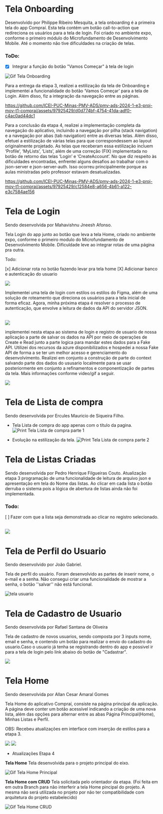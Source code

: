 # Tela Onboarding

Desenvolvido por Philippe Ribeiro Mesquita, a tela onboarding é a primeira tela do app Compraí. Esta tela contém um botão call-to-action que redireciona os usuários para a tela de login. Foi criado no ambiente expo, conforme o primeiro módulo do Microfundamento de Desenvolvimento Mobile. Até o momento não tive dificuldades na criação de telas.

### ToDo:

- [x] Integrar a função do botão "Vamos Começar" à tela de login

![Gif Tela Onboarding](img/Gif-Tela-Onboarding.gif)

Para a entrega da etapa 3, realizei a estilização da tela de Onboarding e implementei a funcionalidade do botão ‘Vamos Começar’ para a tela de Login. Além disso, fiz a integração da navegação entre as páginas.

https://github.com/ICEI-PUC-Minas-PMV-ADS/pmv-ads-2024-1-e3-proj-mov-t1-comprai/assets/97925429/d0d774bf-4754-41da-adf0-c4ac0ad44dc1

Para a conclusão da etapa 4, realizei a implementação completa da navegação do aplicativo, incluindo a navegação por pilha (stack navigation) e a navegação por abas (tab navigation) entre as diversas telas. Além disso, efetuei a estilização de várias telas para que correspondessem ao layout originalmente projetado. As telas que receberam essa estilização incluem ‘Profile’, ‘MyLists’, ‘Lists’, além de uma correção (FIX) implementada no botão de retorno das telas ‘Login’ e ‘CreateAccount’. No que diz respeito às dificuldades encontradas, enfrentei alguns desafios ao trabalhar com o json-server e json-server-auth. Isso ocorreu principalmente porque as aulas ministradas pelo professor estavam desatualizadas.



https://github.com/ICEI-PUC-Minas-PMV-ADS/pmv-ads-2024-1-e3-proj-mov-t1-comprai/assets/97925429/c12584e8-a656-4b61-a122-e3c7584ae156



# Tela de Login

Sendo desenvolvida por Mahavishnu Jneesh Afonso.

Tela Login do app junto ao botão que leva a tela Home, criado no
ambiente expo, conforme o primeiro modulo do Microfundamento de Desenvolvimento Mobile. Dificuldade leve ao integrar rotas de uma página pra outra.

Todo:

[x] Adicionar rota no botão fazendo levar pra tela home
[X] Adicionar banco e autenticação do usuario

<img src="../docs/img/teste.gif">

<br>

Implementei uma tela de login com estilos os estilos do Figma, além de uma solução de roteamento que direciona os usuários para a tela inicial de forma eficaz. Agora, minha próxima etapa é resolver o processo de autenticação, que envolve a leitura de dados da API do servidor JSON.

<br>

<img src="../docs/img/loginFuncionalidade.gif">

<br>

implementei nesta etapa ao sistema de login e registro de usuario de nossa aplicação a parte de salvar os dados na API por meio de operações de Create e Read junto a parte logica para mandar estes dados para a Fake API. Utilizei dos recursos da azure disponibilizados e hospedei a nossa Fake API de forma a se ter um melhor acesso e gerenciamento do desenvolvimento. Realizei em conjunto a construção de parte do context salvando parte dos dados do ususario localmente para se usar posteriormente em conjunto a refinamentos e componentização de partes da tela. Mais informações conforme video/gif a seguir.

<img src="../docs/img/loginEtapa3.gif">

<br>

# Tela de Lista de compra

Sendo desenvolvida por Ercules Mauricio de Siqueira Filho.

- Tela Lista de compra do app apenas com o título da pagina.
  ![Print Tela Lista de compra parte 1](img/07-tela-list.png)

- Evolução na estilização da tela.
  ![Print Tela Lista de compra parte 2](img/07-tela-list-2.jpg)

# Tela de Listas Criadas

Sendo desenvolvida por Pedro Henrique Filgueiras Couto.
Atualização etapa 3 programação de uma funcionalidade de leitura de arquivo json e apresentação em tela do Nome das listas.
Ao clicar em cada lista o botão derruba o sistema pois a lógica de abertura de listas ainda não foi implementada.

### Todo:

[ ] Fazer com que a lista seja demonstrada ao clicar no registro selecionado.

<br>

<img src="./img/My-Lists.jpg">

# Tela de Perfil do Usuario

Sendo desenvolvido por João Gabriel.

Tela de perfil do usuário. Foram desenvolvido as partes de inserir nome, o e-mail e a senha.
Não consegui criar uma funcionalidade de mostrar a senha, o botão ''salvar'' não está funcional.

![tela usuario](./img/tela_perfil.jpeg)

# Tela de Cadastro de Usuario

Sendo desenvolvida por Rafael Santana de Oliveira

Tela de cadastro de novos usuarios, sendo composta por 3 inputs nome, email e senha, e contendo um botão para realizar o envio do
cadastro do usuario.Caso o usuario já tenha se registrando dentro do app e possivel ir para a tela de login pelo link abaixo do
botão de "Cadastrar".

<img src="../docs/img/telaCadastroUsuario.jpeg">

# Tela Home

Sendo desenvolvida por Allan Cesar Amaral Gomes

Tela Home do aplicativo Compraí, consiste na página principal da aplicação. A página deve conter um botão acessível indicando a criação de uma nova lista, além das opções para alternar entre as abas Página Principal(Home), Minhas Listas e Perfil.

OBS: Recebeu atualizações em interface com inserção de estilos para a etapa 3.

<img src="../docs/img/Tela-Home(Etapa-3).png">
<img src="../docs/img/Tela Home (Etapa 3).jpeg">

- Atualizações Etapa 4

**Tela Home**
Tela desenvolvida para o projeto principal do eixo.

![Gif Tela Home Principal](img/Tela-Home-Principal.gif)

**Tela Home com CRUD**
Tela solicitada pelo orientador da etapa. (Foi feita em em outra Branch para não interferir a tela Home pincipal do projeto. A mesma não será utilizada no projeto por não ter compatibilidade com arquitetura do projeto estabelecido)

![Gif Tela Home CRUD](img/Compraí-Home-CRUD.gif)
